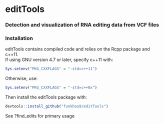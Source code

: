 # editTools
### Detection and visualization of RNA editing data from VCF files

### Installation
editTools contains compiled code and relies on the Rcpp package and c++11.    
If using GNU version 4.7 or later, specify c++11 with:
```R
Sys.setenv("PKG_CXXFLAGS" = "-std=c++11")
```
Otherwise, use:
```R
Sys.setenv("PKG_CXXFLAGS" = "-std=c++0x")
```

Then install the editTools package with:
```R
devtools::install_github("funkhou9/editTools")
```

See ?find_edits for primary usage


